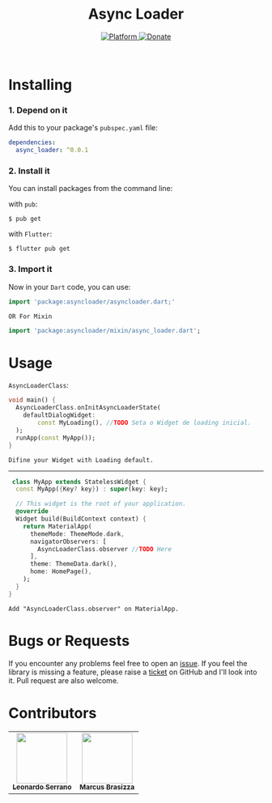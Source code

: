 <h1 align="center">Async Loader</h1>

<p align="center">
  <a href="https://flutter.dev">
    <img src="https://img.shields.io/badge/Platform-Flutter-02569B?logo=flutter"
      alt="Platform" />
  </a>
  <a href="">
    <img src="https://img.shields.io/badge/Donate-PayPal-00457C?logo=paypal"
      alt="Donate" />
  </a>
</p><br>


# Installing

### 1. Depend on it

Add this to your package's `pubspec.yaml` file:

```yaml
dependencies:
  async_loader: ^0.0.1
```

### 2. Install it

You can install packages from the command line:

with `pub`:

```
$ pub get
```

with `Flutter`:

```
$ flutter pub get
```

### 3. Import it

Now in your `Dart` code, you can use:

```dart
import 'package:asyncloader/asyncloader.dart;'
```
`OR For Mixin`
```dart
import 'package:asyncloader/mixin/async_loader.dart';
```
# Usage

`AsyncLoaderClass`:
```dart
void main() {
  AsyncLoaderClass.onInitAsyncLoaderState(
    defaultDialogWidget:
        const MyLoading(), //TODO Seta o Widget de loading inicial.
  );
  runApp(const MyApp());
}         
```
`Difine your Widget with Loading default.`

-------------------------------------------------------------------------------------
```dart
 class MyApp extends StatelessWidget {
  const MyApp({Key? key}) : super(key: key);

  // This widget is the root of your application.
  @override
  Widget build(BuildContext context) {
    return MaterialApp(
      themeMode: ThemeMode.dark,
      navigatorObservers: [
        AsyncLoaderClass.observer //TODO Here
      ], 
      theme: ThemeData.dark(),
      home: HomePage(),
    );
  }
}
```
`Add "AsyncLoaderClass.observer" on MaterialApp.`

# Bugs or Requests

If you encounter any problems feel free to open an [issue](https://github.com/DevLSerrano/asyncloader/issues). If you feel the library is missing a feature, please raise a [ticket](https://github.com/DevLSerrano/asyncloader/pulls) on GitHub and I'll look into it. Pull request are also welcome.

# Contributors

<!-- ALL-CONTRIBUTORS-LIST:START - Do not remove or modify this section -->
<!-- prettier-ignore-start -->
<!-- markdownlint-disable -->
<table>
  <tr>
    <td align="center"><a href="https://github.com/DevLSerrano"><img src="https://avatars.githubusercontent.com/u/62712813?v=4" width="100px;" alt=""/><br /><sub><b>Leonardo Serrano</b></sub></a><br /><a href="" title="Dev"></a></td>
    <td align="center"><a href="https://github.com/brasizza"><img src="https://avatars.githubusercontent.com/u/26041910?v=4" width="100px;" alt=""/><br /><sub><b>Marcus Brasizza</b></sub></a><br /><a href="" title="Dev"></a></td>
  </tr>
</table>

<!-- markdownlint-restore -->
<!-- prettier-ignore-end -->

<!-- ALL-CONTRIBUTORS-LIST:END -->
 
